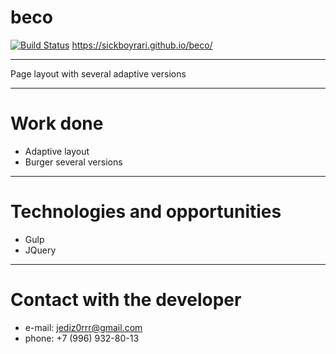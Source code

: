 # **beco**
[![Build Status](https://travis-ci.org/greenkeeperio/website.svg?branch=master)](https://sickboyrari.github.io/beco/)
https://sickboyrari.github.io/beco/
___
Page layout with several adaptive versions
___
# Work done #
* Adaptive layout
* Burger several versions
___
# Technologies and opportunities #
* Gulp
* JQuery
___
# Contact with the developer #
* e-mail: jediz0rrr@gmail.com
* phone: +7 (996) 932-80-13

